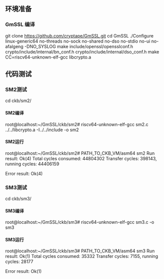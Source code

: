 ## 环境准备


### GmSSL 编译

git clone https://github.com/cryptape/GmSSL.git
cd GmSSL
./Configure linux-generic64 no-threads no-sock no-shared no-dso no-stdio no-ui no-afalgeng -DNO_SYSLOG
make include/openssl/opensslconf.h crypto/include/internal/bn_conf.h  crypto/include/internal/dso_conf.h
make CC=riscv64-unknown-elf-gcc libcrypto.a 

## 代码测试

### SM2测试
cd ckb/sm2/
#### SM2编译
root@localhost:~/GmSSL/ckb/sm2# riscv64-unknown-elf-gcc sm2.c ../../libcrypto.a -I../../include  -o sm2


#### SM2运行

root@localhost:~/GmSSL/ckb/sm2# PATH_TO_CKB_VM/asm64 sm2
Run result: Ok(4)
Total cycles consumed: 44804302
Transfer cycles: 398143, running cycles: 44406159

Error result: Ok(4)

### SM3测试

cd ckb/sm3/
#### SM3编译
root@localhost:~/GmSSL/ckb/sm3# riscv64-unknown-elf-gcc sm3.c -o sm3

#### SM3运行
root@localhost:~/GmSSL/ckb/sm3# PATH_TO_CKB_VM/asm64 sm3
Run result: Ok(1)
Total cycles consumed: 35332
Transfer cycles: 7155, running cycles: 28177

Error result: Ok(1)
